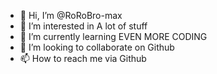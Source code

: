 - 👋 Hi, I’m @RoRoBro-max
- 👀 I’m interested in A lot of stuff
- 🌱 I’m currently learning EVEN MORE CODING
- 💞️ I’m looking to collaborate on Github
- 📫 How to reach me via Github

<!---
RoRoBro-max/RoRoBro-max is a ✨ special ✨ repository because its `README.md` (this file) appears on your GitHub profile.
You can click the Preview link to take a look at your changes.
--->
